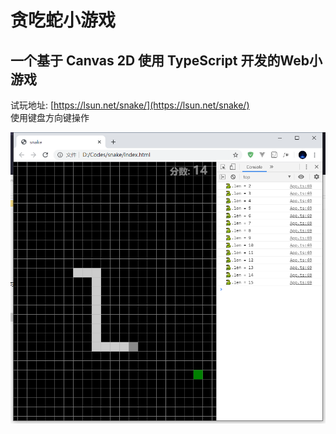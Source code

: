 # 贪吃蛇小游戏  
## 一个基于 Canvas 2D 使用 TypeScript 开发的Web小游戏  

试玩地址: [https://lsun.net/snake/](https://lsun.net/snake/)  
使用键盘方向键操作

![运行效果图](./demo.png)
